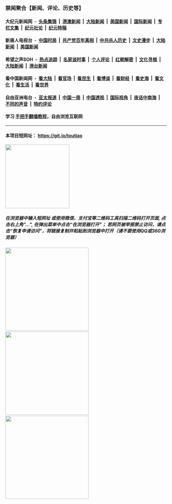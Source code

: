 ### 禁闻聚合【新闻、评论、历史等】

#### 大纪元新闻网 &nbsp;-&nbsp; [头条集锦](indexes/E头条集锦.md?t=02132133) &nbsp;|&nbsp; [港澳新闻](indexes/E港澳新闻.md?t=02132133)  &nbsp;|&nbsp; [大陆新闻](indexes/E大陆新闻.md?t=02132133) &nbsp;|&nbsp; [美国新闻](indexes/E美国新闻.md?t=02132133) &nbsp;|&nbsp; [国际新闻](indexes/E国际新闻.md?t=02132133) &nbsp;|&nbsp; [专栏文集](indexes/E专栏文集.md?t=02132133) &nbsp;|&nbsp; [纪元社论](indexes/E纪元社论.md?t=02132133) &nbsp;|&nbsp; [纪元特稿](indexes/E纪元特稿.md?t=02132133) 

#### 新唐人电视台 &nbsp;-&nbsp; [中国时局](indexes/N中国时局.md?t=02132133) &nbsp;|&nbsp; [共产党百年真相](indexes/N共产党百年真相.md?t=02132133) &nbsp;|&nbsp; [中共杀人历史](indexes/N中共杀人历史.md?t=02132133) &nbsp;|&nbsp; [文史漫步](indexes/N文史漫步.md?t=02132133) &nbsp;|&nbsp; [大陆新闻](indexes/N大陆新闻.md?t=02132133) &nbsp;|&nbsp; [美国新闻](indexes/N美国新闻.md?t=02132133)

#### 希望之声SOH &nbsp;-&nbsp; [热点追踪](indexes/H热点追踪.md?t=02132133) &nbsp;|&nbsp; [名家谈时事](indexes/H名家谈时事.md?t=02132133) &nbsp;|&nbsp; [个人评论](indexes/H个人评论.md?t=02132133)  &nbsp;|&nbsp; [红朝解密](indexes/H红朝解密.md?t=02132133) &nbsp;|&nbsp; [文化寻根](indexes/H文化寻根.md?t=02132133) &nbsp;|&nbsp; [大陆新闻](indexes/H大陆新闻.md?t=02132133) &nbsp;|&nbsp; [港台新闻](indexes/H港台新闻.md?t=02132133)

#### 看中国新闻网 &nbsp;-&nbsp; [看大陆](indexes/S看大陆.md?t=02132133) &nbsp;|&nbsp; [看官场](indexes/S看官场.md?t=02132133) &nbsp;|&nbsp; [看民生](indexes/S看民生.md?t=02132133)  &nbsp;|&nbsp; [看博谈](indexes/S看博谈.md?t=02132133) &nbsp;|&nbsp; [看财经](indexes/S看财经.md?t=02132133) &nbsp;|&nbsp; [看史海](indexes/S看史海.md?t=02132133) &nbsp;|&nbsp; [看文化](indexes/S看文化.md?t=02132133) &nbsp;|&nbsp; [看生活](indexes/S看生活.md?t=02132133) &nbsp;|&nbsp; [看世界](indexes/S看世界.md?t=02132133)

#### 自由亚洲电台 &nbsp;-&nbsp; [亚太报道](indexes/R亚太报道.md?t=02132133) &nbsp;|&nbsp; [中国一周](indexes/R中国一周.md?t=02132133) &nbsp;|&nbsp; [中国透视](indexes/R中国透视.md?t=02132133)  &nbsp;|&nbsp; [国际视角](indexes/R国际视角.md?t=02132133) &nbsp;|&nbsp; [夜话中南海](indexes/R夜话中南海.md?t=02132133) &nbsp;|&nbsp; [不同的声音](indexes/R不同的声音.md?t=02132133) &nbsp;|&nbsp; [特约评论](indexes/R特约评论.md?t=02132133)

#### 学习 [手把手翻墙教程](https://github.com/gfw-breaker/guides/wiki)，自由浏览互联网

----

#### 本项目短网址： https://git.io/toutiao
<img src="https://raw.githubusercontent.com/gfw-breaker/banned-news/master/scripts/img/qr.png" width="200px"/>  

##### 在浏览器中输入短网址 或使用微信、支付宝等二维码工具扫描二维码打开页面, 点击右上角"...", 在弹出菜单中点击“在浏览器打开”； 若网页被举报禁止访问，请点击“恢复申请访问”，将链接复制并粘贴到浏览器中打开（请不要使用QQ或360浏览器）

<img src="https://raw.githubusercontent.com/gfw-breaker/banned-news/master/scripts/img/1.png" width="260px"/> &nbsp; <img src="https://raw.githubusercontent.com/gfw-breaker/banned-news/master/scripts/img/2.png" width="260px"/> &nbsp; <img src="https://raw.githubusercontent.com/gfw-breaker/banned-news/master/scripts/img/3.png" width="260px"/>
